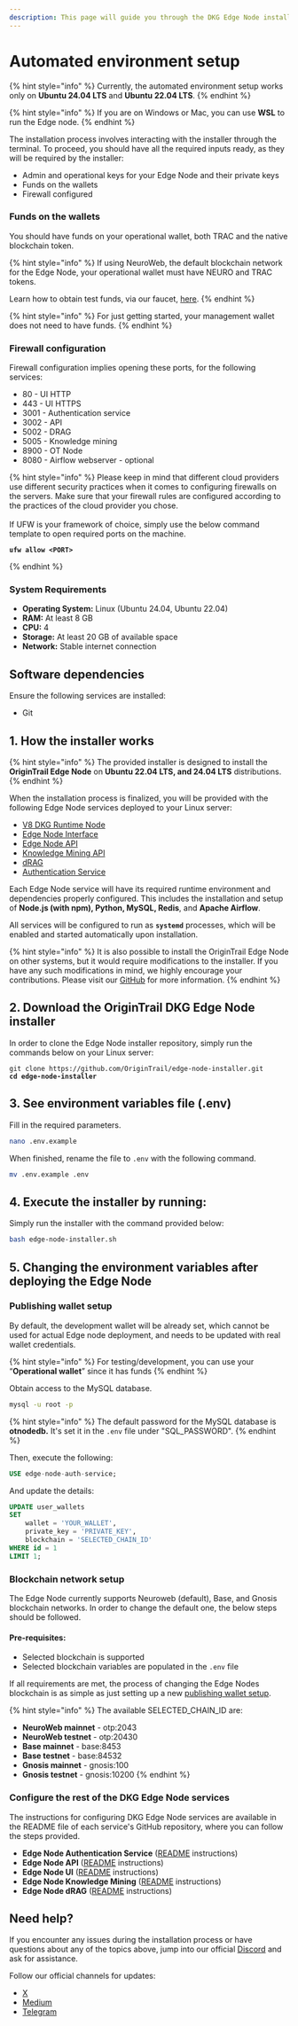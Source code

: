 ```yaml
---
description: This page will guide you through the DKG Edge Node installation process
---
```


# Automated environment setup

{% hint style="info" %}
Currently, the automated environment setup works only on **Ubuntu 24.04 LTS** and **Ubuntu 22.04 LTS**.
{% endhint %}

{% hint style="info" %}
If you are on Windows or Mac, you can use **WSL** to run the Edge node.
{% endhint %}

The installation process involves interacting with the installer through the terminal. To proceed, you should have all the required inputs ready, as they will be required by the installer:

* Admin and operational keys for your Edge Node and their private keys
* Funds on the wallets
* Firewall configured

### Funds on the wallets

You should have funds on your operational wallet, both TRAC and the native blockchain token.

{% hint style="info" %}
If using NeuroWeb, the default blockchain network for the Edge Node, your operational wallet must have NEURO and TRAC tokens.

Learn how to obtain test funds, via our faucet, [here](../../../useful-resources/test-token-faucet.md).
{% endhint %}

{% hint style="info" %}
For just getting started, your management wallet does not need to have funds.
{% endhint %}

### Firewall configuration

Firewall configuration implies opening these ports, for the following services:

* 80 - UI HTTP
* 443 - UI HTTPS
* 3001 - Authentication service
* 3002 - API
* 5002 - DRAG
* 5005 - Knowledge mining
* 8900 - OT Node
* 8080 - Airflow webserver - optional

{% hint style="info" %}
Please keep in mind that different cloud providers use different security practices when it comes to configuring firewalls on the servers. Make sure that your firewall rules are configured according to the practices of the cloud provider you chose.\
\
If UFW is your framework of choice, simply use the below command template to open required ports on the machine.

<pre class="language-bash"><code class="lang-bash"><strong>ufw allow &#x3C;PORT>
</strong></code></pre>
{% endhint %}

### System Requirements

* **Operating System:** Linux (Ubuntu 24.04, Ubuntu 22.04)
* **RAM:** At least 8 GB
* **CPU:** 4
* **Storage:** At least 20 GB of available space
* **Network:** Stable internet connection

## Software dependencies

Ensure the following services are installed:

* Git

## 1. How the installer works

{% hint style="info" %}
The provided installer is designed to install the **OriginTrail Edge Node** on **Ubuntu 22.04 LTS, and 24.04 LTS** distributions.
{% endhint %}

When the installation process is finalized, you will be provided with the following Edge Node services deployed to your Linux server:

* [V8 DKG Runtime Node](https://github.com/OriginTrail/ot-node/tree/v8/release/testnet)
* [Edge Node Interface](https://github.com/OriginTrail/edge-node-interface)
* [Edge Node API](https://github.com/OriginTrail/edge-node-api)
* [Knowledge Mining API](https://github.com/OriginTrail/edge-node-knowledge-mining)
* [dRAG](https://github.com/OriginTrail/edge-node-drag)
* [Authentication Service](https://github.com/OriginTrail/edge-node-authentication-service)

Each Edge Node service will have its required runtime environment and dependencies properly configured. This includes the installation and setup of **Node.js (with npm), Python, MySQL, Redis**, and **Apache Airflow**.&#x20;

All services will be configured to run as **`systemd`** processes, which will be enabled and started automatically upon installation.

{% hint style="info" %}
It is also possible to install the OriginTrail Edge Node on other systems, but it would require modifications to the installer. If you have any such modifications in mind, we highly encourage your contributions. Please visit our [GitHub](https://github.com/OriginTrail/edge-node-installer) for more information.
{% endhint %}

## 2. Download the OriginTrail DKG Edge Node installer

In order to clone the Edge Node installer repository, simply run the commands below on your Linux server:

<pre class="language-sh"><code class="lang-sh">git clone https://github.com/OriginTrail/edge-node-installer.git
<strong>cd edge-node-installer
</strong></code></pre>

## 3. See environment variables file (.env)

Fill in the required parameters.

```bash
nano .env.example
```

When finished, rename the file to `.env` with the following command.

```bash
mv .env.example .env
```

## 4. Execute the installer by running: <a href="#id-3.-execute-the-installer-by-running" id="id-3.-execute-the-installer-by-running"></a>

Simply run the installer with the command provided below:

```bash
bash edge-node-installer.sh
```

## 5. Changing the environment variables after deploying the Edge Node

### Publishing wallet setup

By default, the development wallet will be already set, which cannot be used for actual Edge node deployment, and needs to be updated with real wallet credentials.

{% hint style="info" %}
For testing/development, you can use your “**Operational wallet**” since it has funds
{% endhint %}

Obtain access to the MySQL database.

```bash
mysql -u root -p
```

{% hint style="info" %}
The default password for the MySQL database is **otnodedb.** It's set it in the `.env` file under "SQL\_PASSWORD".
{% endhint %}

Then, execute the following:

```sql
USE edge-node-auth-service;
```

And update the details:

```sql
UPDATE user_wallets
SET
    wallet = 'YOUR_WALLET',
    private_key = 'PRIVATE_KEY',
    blockchain = 'SELECTED_CHAIN_ID'
WHERE id = 1
LIMIT 1;
```

### Blockchain network setup

The Edge Node currently supports Neuroweb (default), Base, and Gnosis blockchain networks. In order to change the default one, the below steps should be followed.

#### Pre-requisites:

* Selected blockchain is supported
* Selected blockchain variables are populated in the `.env` file

If all requirements are met, the process of changing the Edge Nodes blockchain is as simple as just setting up a new [publishing wallet setup](automated-environment-setup.md#publishing-wallet-setup).

{% hint style="info" %}
The available SELECTED\_CHAIN\_ID are:

* **NeuroWeb mainnet** - otp:2043
* **NeuroWeb testnet** - otp:20430
* **Base mainnet** - base:8453
* **Base testnet** - base:84532
* **Gnosis mainnet** - gnosis:100
* **Gnosis testnet** - gnosis:10200
{% endhint %}

### Configure the rest of the DKG Edge Node services

The instructions for configuring DKG Edge Node services are available in the README file of each service's GitHub repository, where you can follow the steps provided.&#x20;

* **Edge Node Authentication Service** ([README](https://github.com/OriginTrail/edge-node-authentication-service) instructions)
* **Edge Node API** ([README](https://github.com/OriginTrail/edge-node-api) instructions)
* **Edge Node UI** ([README](https://github.com/OriginTrail/edge-node-ui) instructions)
* **Edge Node Knowledge Mining** ([README](https://github.com/OriginTrail/edge-node-knowledge-mining) instructions)
* **Edge Node dRAG** ([README](https://github.com/OriginTrail/edge-node-drag) instructions)

## Need help? <a href="#need-help" id="need-help"></a>

If you encounter any issues during the installation process or have questions about any of the topics above, jump into our official [Discord](https://discord.gg/xCaY7hvNwD) and ask for assistance.

Follow our official channels for updates:

* [X](https://x.com/origin_trail)
* [Medium](https://medium.com/origintrail)
* [Telegram](https://t.me/origintrail)
